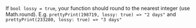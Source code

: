 If ```bool lossy = true```, your function should round to the nearest integer (use Math.round). E.g. ```prettyPrint(198719, lossy: true) => "2 days"``` and ```prettyPrint(233280, lossy: true) => "3 days"```